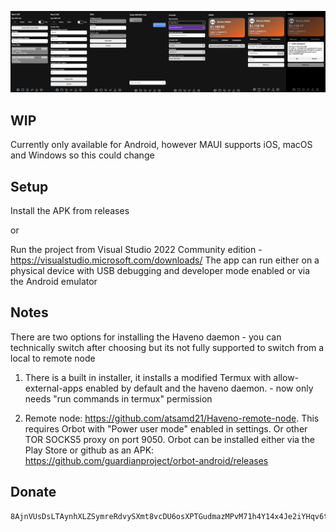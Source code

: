 ﻿![alt text](https://github.com/atsamd21/Haveno-app/blob/master/App.png "Image of application")

## WIP
Currently only available for Android, however MAUI supports iOS, macOS and Windows so this could change

## Setup
Install the APK from releases 

or

Run the project from Visual Studio 2022 Community edition - https://visualstudio.microsoft.com/downloads/
The app can run either on a physical device with USB debugging and developer mode enabled or via the Android emulator

## Notes
There are two options for installing the Haveno daemon - you can technically switch after choosing but its not fully supported to switch from a local to remote node
1. There is a built in installer, it installs a modified Termux with allow-external-apps enabled by default and the haveno daemon. - now only needs "run commands in termux" permission

2. Remote node: https://github.com/atsamd21/Haveno-remote-node. This requires Orbot with "Power user mode" enabled in settings. Or other TOR SOCKS5 proxy on port 9050. Orbot can be installed either via the Play Store or github as an APK: https://github.com/guardianproject/orbot-android/releases

## Donate
```
8AjnVUsDsLTAynhXLZSymreRdvySXmt8vcDU6osXPTGudmazMPvM71h4Y14x4Je2iYHqv6tRUq52zixb5nV9oFwp7Y1DVRU
```
